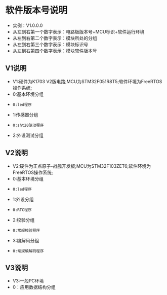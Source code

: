 # 软件版本号说明
* 实例：V1.0.0.0
* 从左到右第一个数字表示：电路板版本号+MCU标识+软件运行环境
* 从左到右第二个数字表示：模块所处的分组
* 从左到右第三个数字表示：模块标识号
* 从左到右第四个数字表示：模块软件版本号

## V1说明
* V1:硬件为K1703 V2版电路;MCU为STM32F051R8T5;软件环境为FreeRTOS操作系统;
*   0:基本环境分组
*     0:led程序
*   1:传感器分组
*     0:sht20驱动程序
*   2:外设测试分组

## V2说明
* V2:硬件为正点原子-战舰开发板;MCU为STM32F103ZET6;软件环境为FreeRTOS操作系统;
*   0:基本环境分组
*     0:led程序
*   1:外设分组
*     0:RTC程序
*   2:校验分组
*     0:常规校验程序
*   3:编解码分组
*     0:常规编解码程序

## V3说明
* V3:一般PC环境
*   0：应用数据结构分组
